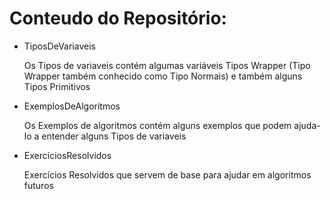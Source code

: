 # Conteudo do Repositório:



- TiposDeVariaveis

  Os Tipos de variaveis contém
  algumas variáveis Tipos Wrapper
  (Tipo Wrapper também conhecido como Tipo Normais)
  e também alguns Tipos Primitivos 

- ExemplosDeAlgoritmos

  Os Exemplos de algoritmos contém
  alguns exemplos que podem
  ajuda-lo a entender alguns Tipos de variaveis


- ExercíciosResolvidos

  Exercícios Resolvidos que servem de base 
  para ajudar em algoritmos futuros

